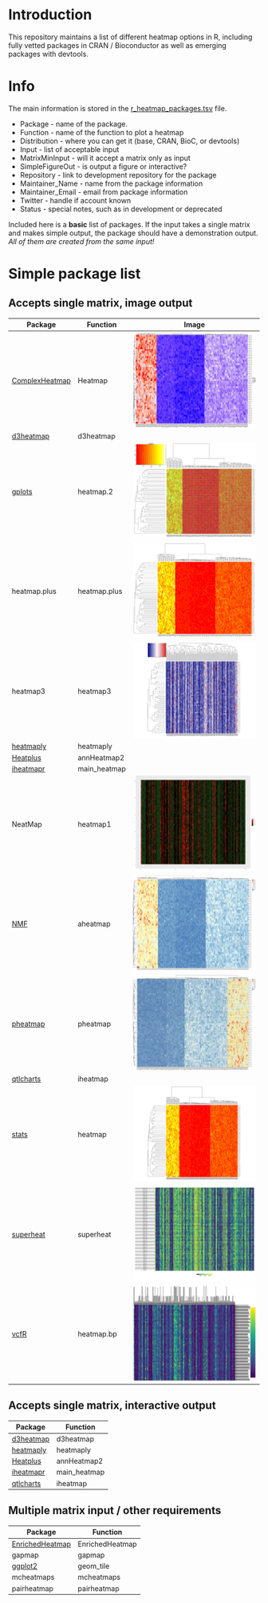 # Introduction

This repository maintains a list of different heatmap options in R, including fully vetted packages in CRAN / Bioconductor as well as emerging packages with devtools.

# Info
The main information is stored in the [r_heatmap_packages.tsv](http://www.robersonlab.org/drop_it_like_its_hot_r/r_heatmap_packages.tsv) file.

* Package - name of the package.
* Function - name of the function to plot a heatmap
* Distribution - where you can get it (base, CRAN, BioC, or devtools)
* Input - list of acceptable input
* MatrixMinInput - will it accept a matrix only as input
* SimpleFigureOut - is output a figure or interactive?
* Repository - link to development repository for the package
* Maintainer_Name - name from the package information
* Maintainer_Email - email from package information
* Twitter - handle if account known
* Status - special notes, such as in development or deprecated

Included here is a **basic** list of packages. If the input takes a single matrix and makes simple output, the package should have a demonstration output. *All of them are created from the same input!*

# Simple package list

## Accepts single matrix, image output

Package | Function | Image
------- | -------- | -----
[ComplexHeatmap](https://github.com/jokergoo/ComplexHeatmap) | Heatmap | ![Heatmap img](figures/ComplexHeatmap_Heatmap_base.jpeg)
[d3heatmap](https://github.com/rstudio/d3heatmap) | d3heatmap | 
[gplots](https://github.com/cran/gplots) | heatmap.2 | ![heatmap.2 img](figures/gplots_heatmap.2_base.jpeg)
heatmap.plus | heatmap.plus | ![heatmap.plus img](figures/heatmap.plus_heatmap.plus_base.jpeg)
heatmap3 | heatmap3 | ![heatmap3 img](figures/heatmap3_heatmap3_base.jpeg)
[heatmaply](https://github.com/talgalili/heatmaply) | heatmaply | 
[Heatplus](https://github.com/alexploner/Heatplus) | annHeatmap2 | 
[iheatmapr](https://github.com/AliciaSchep/iheatmapr) | main_heatmap | 
NeatMap | heatmap1 | ![heatmap1 img](figures/NeatMap_heatmap1_base.jpeg)
[NMF](http://github.com/renozao/NMF) | aheatmap | ![aheatmap img](figures/NMF_aheatmap_base.jpeg)
[pheatmap](https://github.com/cran/pheatmap) | pheatmap | ![pheatmap img](figures/pheatmap_pheatmap_base.jpeg)
[qtlcharts](https://github.com/kbroman/qtlcharts) | iheatmap | 
[stats](https://svn.r-project.org/R) | heatmap | ![heatmap img](figures/stats_heatmap_base.jpeg)
[superheat](https://github.com/rlbarter/superheat) | superheat | ![superheat img](figures/superheat_superheat_base.jpeg)
[vcfR](https://github.com/knausb/vcfR) | heatmap.bp | ![heatmap.bp img](figures/vcfR_heatmap.bp_base.jpeg)

## Accepts single matrix, interactive output
Package | Function
------- | --------
[d3heatmap](https://github.com/rstudio/d3heatmap) | d3heatmap
[heatmaply](https://github.com/talgalili/heatmaply) | heatmaply
[Heatplus](https://github.com/alexploner/Heatplus) | annHeatmap2
[iheatmapr](https://github.com/AliciaSchep/iheatmapr) | main_heatmap
[qtlcharts](https://github.com/kbroman/qtlcharts) | iheatmap

## Multiple matrix input / other requirements
Package | Function
------- | --------
[EnrichedHeatmap](https://github.com/jokergoo/EnrichedHeatmap) | EnrichedHeatmap
gapmap | gapmap
[ggplot2](https://github.com/tidyverse/ggplot2) | geom_tile
mcheatmaps | mcheatmaps
pairheatmap | pairheatmap

